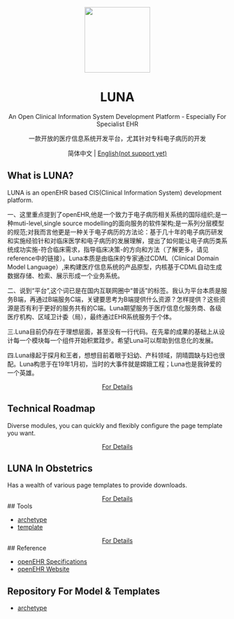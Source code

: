 <p align="center">
  <a href="http://landing.ant.design">
    <img width="150px" height="150px" src="https://gw.alipayobjects.com/zos/rmsportal/hSYPdZJwZeXAgfkktcEu.svg"/>
  </a>
</p>
<h1 align="center">LUNA</h1>

<div align="center">
  

An Open Clinical Information System Development Platform - Especially For Specialist EHR

一款开放的医疗信息系统开发平台，尤其针对专科电子病历的开发
</div>

<div align="center"> 简体中文 | <a href="./README-zh_CN.md">English(not support yet)</a></div>

## What is LUNA?

LUNA is an openEHR based CIS(Clinical Information System) development platform.
<p>
一、这里重点提到了openEHR,他是一个致力于电子病历相关系统的国际组织;是一种muti-level,single source modelling的面向服务的软件架构;是一系列分层模型的规范;对我而言他更是一种关于电子病历的方法论：基于几十年的电子病历研发和实施经验针和对临床医学和电子病历的发展理解，提出了如何能让电子病历类系统成功实施-符合临床需求，指导临床决策-的方向和方法（了解更多，请见reference中的链接）。Luna本质是由临床的专家通过CDML（Clinical Domain Model Language）,来构建医疗信息系统的产品原型，内核基于CDML自动生成数据存储、检索、展示形成一个业务系统。</p>
<p>
二、说到“平台”,这个词已是在国内互联网圈中“普适”的标签。我认为平台本质是服务B端，再通过B端服务C端，关键要思考为B端提供什么资源？怎样提供？这些资源是否有利于更好的服务共有的C端。Luna期望服务于医疗信息化服务商、各级医疗机构、区域卫计委（局），最终通过EHR系统服务于个体。</p>
<p>
三.Luna目前仍存在于理想层面，甚至没有一行代码。在先辈的成果的基础上从设计每一个模块每一个组件开始积累跬步。希望Luna可以帮助到信息化的发展。</p>
<p>
四.Luna缘起于探月和王者，想想目前着眼于妇幼、产科领域，阴晴圆缺与妇也很配。Luna构思于在19年1月初，当时的大事件就是嫦娥工程；Luna也是我钟爱的一个英雄。</p>
<div align="center">
  <a href="./docs/whats_zh.md">For Details</a>
</div>

## Technical Roadmap

Diverse modules, you can quickly and flexibly configure the page template you want.
<div align="center">
  <a href="./docs/roadmap-zh_CN.md">For Details</a>
</div>

## LUNA In Obstetrics

Has a wealth of various page templates to provide downloads.
<div align="center">
  <a href="./docs/obis-zh_CN.md">For Details</a>
</div>
## Tools 

- [archetype](https://github.com/ant-motion/ant-motion-dva-cli-example)
- [template](https://github.com/ant-motion/ant-motion-dva-cli-example)
<div align="center">
  <a href="./docs/tools-zh_CN.md">For Details</a>
</div>
## Reference

- [openEHR Specifications](https://specifications.openehr.org/)
- [openEHR Website](https://www.openehr.org/)

## Repository For Model & Templates 

- [archetype](https://github.com/ant-motion/ant-motion-dva-cli-example)
